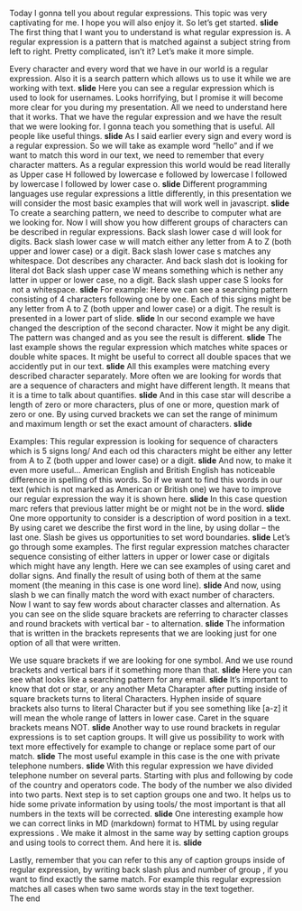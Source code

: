 Today I gonna tell you about regular expressions. This topic was very captivating for me. I hope you will also enjoy it. So let’s get started. 
**slide**
The first thing that I want you to understand is what regular expression is.
A regular expression is a pattern that is matched against a subject string from left to right.
Pretty complicated, isn’t it? Let’s make it more simple.

Every character and every word that we have in our world is a regular expression. Also it is a search pattern which allows us to use it while we are working with text.
**slide**
Here you can see a regular expression which is used to look for usernames. Looks horrifying, but I promise it will become more clear for you during my presentation. All we need to understand here that it works. That we have the regular expression and we have the result that we were looking for. I gonna teach you something that is useful. All people like useful things.
**slide**
As I said earlier every sign and every word is a regular expression. So we will take as example word “hello” and if we want to match this word in our text, we need to remember that every character matters. As a regular expression this world would be read literally as Upper case H followed by lowercase e followed by lowercase l followed by lowercase l followed by lower case o.
**slide**
Different programming languages ​​use regular expressions a little differently, in this presentation we will consider the most basic examples that will work well in javascript.
**slide**
To create a searching pattern, we need to describe to computer what are we looking for. Now I will show you how different groups of characters can be described in regular expressions.
Back slash lower case d will look for digits.
Back slash lower case w will match either any letter from A to Z (both upper and lower case) or a digit.
Back slash lower case s matches any whitespace.
Dot describes any character. And back slash dot is looking for literal dot
Back slash upper case W means something which is nether any latter in upper or lower case, no a digit.
Back slash upper case S looks for  not a whitespace.
**slide**
For example:
Here we can see a searching pattern consisting of 4 characters following one by one. Each of this signs might be any letter from A to Z (both upper and lower case) or a digit. The result is presented in a lower part of slide. 
**slide**
In our second example we have changed the description of the second character. Now it might be any digit. The pattern was changed and as you see the result is different.
**slide**
The last example shows the regular expression which matches white spaces or double white spaces. It might be useful to correct all double spaces that we accidently put in our text.
**slide** 
All this examples were matching every described character separately. More often we are looking for words that are a sequence of characters and might have different length. It means that it is a time to talk about quantifies. 
**slide**
And in this case star will describe a length of zero or more characters, plus of one or more, question mark of zero or one. By using curved brackets we can set the range of minimum and maximum length or set the exact amount of characters. 
**slide**

 Examples:
This regular expression is looking for sequence of characters which is 5 signs long/ And each od this characters might be either any letter from A to Z (both upper and lower case) or a digit.
**slide**
And now, to make it even more useful…  American English and British English has noticeable difference in spelling of this words.  So if we want to find this words in our text (which is not marked as American or British one) we have to improve our regular expression the way it is shown here.
**slide**
In this case question marc refers that previous latter might be or might not be in the word. 
**slide**
One more opportunity to consider is a description of word position in a text.  By using caret we describe the first word in the line, by using dollar – the last one. Slash be gives us opportunities to set word boundaries. 
**slide**
Let’s go through some examples.
The first regular expression matches character sequence consisting of either latters in upper or lower case or digitals which might have any length. Here we can see examples of using caret and dollar signs. And finally the result of using both of them at the same moment (the meaning in this case is one word line).
**slide** 
And now, using slash b we can finally match the word with exact number of characters.
Now I want to say few words about character classes and alternation. As you can see on the slide square brackets are referring to character classes and round brackets with vertical bar - to alternation.
**slide**
The information that is written in the brackets represents that we are looking just for one option of all that were written.

We use square brackets if we are looking for one symbol. And we use round brackets and vertical bars if it something more than that.
**slide**
Here you can see what looks like a searching pattern for any email.
**slide**
It’s important to know that dot or star, or any another Meta Charapter after putting inside of square brackets turns to literal Characters.  Hyphen inside of square brackets also turns to literal Character but if you see something like [a-z] it will mean the whole range of latters in lower case. Caret in the square brackets means NOT.
**slide**
Another way to use round brackets in regular expressions is to set caption groups. It will give us possibility to work with text more effectively for example to change or replace some part of our match.
**slide**
The most useful example in this case is the one with private telephone numbers.
**slide**
With this regular expression we have divided telephone number on several parts. Starting with plus and following by code of the country and operators code. The body of the number we also divided into two parts. Next step is to set caption groups one and two. It helps us to hide some private information by using tools/ the most important is that all numbers in the texts will be corrected.
**slide**
One interesting example how we can correct links in MD (markdown) format to HTML by using regular expressions . We make it almost in the same way by setting caption groups and using tools to correct them. And here it is.
**slide**

Lastly, remember that you can refer to this any of caption groups inside of regular expression, by writing  back slash plus and number of group , if you want to find exactly the same match.
 For example this regular expression matches all cases when two same words stay in the text together.  
The end
